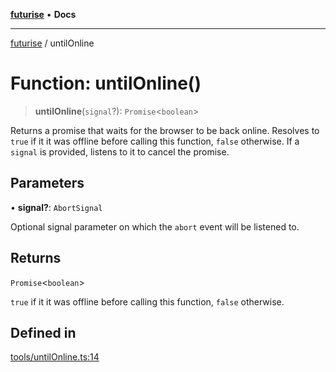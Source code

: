 [**futurise**](../README.md) • **Docs**

***

[futurise](../README.md) / untilOnline

# Function: untilOnline()

> **untilOnline**(`signal`?): `Promise`\<`boolean`\>

Returns a promise that waits for the browser to be back online.
Resolves to `true` if it it was offline before calling this function, `false` otherwise.
If a `signal` is provided, listens to it to cancel the promise.

## Parameters

• **signal?**: `AbortSignal`

Optional signal parameter on which the `abort` event will be listened to.

## Returns

`Promise`\<`boolean`\>

`true` if it it was offline before calling this function, `false` otherwise.

## Defined in

[tools/untilOnline.ts:14](https://github.com/nevoland/futurise/blob/e367c94d1d167836196f4968f6ce3576b3470f4d/lib/tools/untilOnline.ts#L14)
